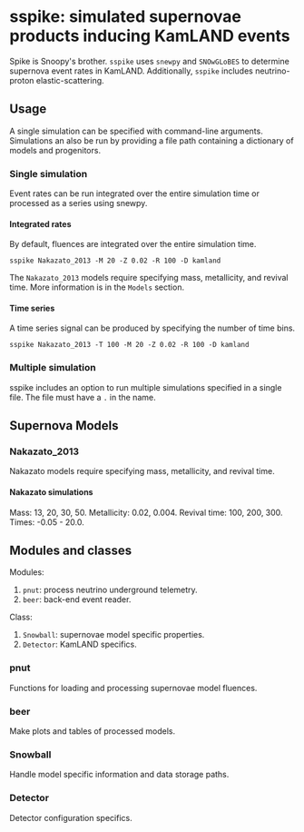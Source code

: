 # sspike: simulated supernovae products inducing KamLAND events

Spike is Snoopy's brother.  `sspike` uses `snewpy` and `SNOwGLoBES` to determine supernova event rates in KamLAND.  Additionally, `sspike` includes neutrino-proton elastic-scattering.

## Usage

A single simulation can be specified with command-line arguments.  Simulations an also be run by providing a file path containing a dictionary of models and progenitors.

### Single simulation

Event rates can be run integrated over the entire simulation time or processed as a series using snewpy.

#### Integrated rates

By default, fluences are integrated over the entire simulation time.

    sspike Nakazato_2013 -M 20 -Z 0.02 -R 100 -D kamland

The `Nakazato_2013` models require specifying mass, metallicity, and revival time.  More information is in the `Models` section.

#### Time series

A time series signal can be produced by specifying the number of time bins.

    sspike Nakazato_2013 -T 100 -M 20 -Z 0.02 -R 100 -D kamland

### Multiple simulation

sspike includes an option to run multiple simulations specified in a single file.  The file must have a `.` in the name.

## Supernova Models

### Nakazato_2013

Nakazato models require specifying mass, metallicity, and revival time.

#### Nakazato simulations

Mass: 13, 20, 30, 50.
Metallicity: 0.02, 0.004.
Revival time: 100, 200, 300.
Times: -0.05 - 20.0.

## Modules and classes

Modules:

1. `pnut`: process neutrino underground telemetry.
2. `beer`: back-end event reader.

Class:

1. `Snowball`: supernovae model specific properties.
2. `Detector`: KamLAND specifics.

### pnut

Functions for loading and processing supernovae model fluences.

### beer

Make plots and tables of processed models.

### Snowball

Handle model specific information and data storage paths.

### Detector

Detector configuration specifics.
